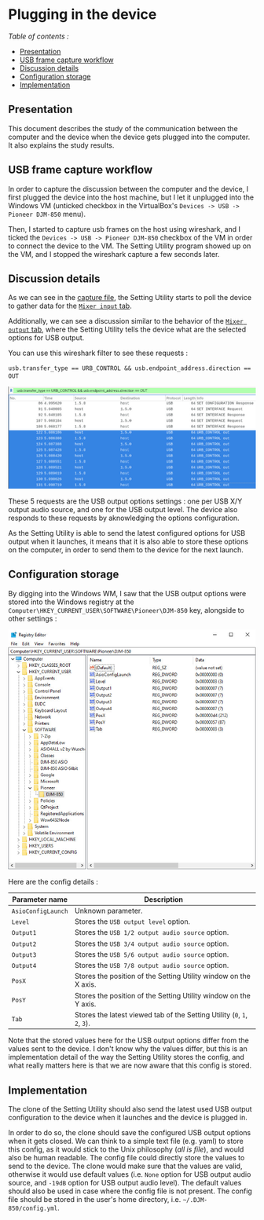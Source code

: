 # Plugging in the device

*Table of contents :*

- [Presentation](#presentation)
- [USB frame capture workflow](#usb-frame-capture-workflow)
- [Discussion details](#discussion-details)
- [Configuration storage](#configuration-storage)
- [Implementation](#implementation)

## Presentation

This document describes the study of the communication between the computer and
the device when the device gets plugged into the computer. It also explains the
study results.

## USB frame capture workflow

In order to capture the discussion between the computer and the device, I first
plugged the device into the host machine, but I let it unplugged into the
Windows VM (unticked checkbox in the VirtualBox's
`Devices -> USB -> Pioneer DJM-850` menu).

Then, I started to capture usb frames on the host using wireshark, and I ticked
the `Devices -> USB -> Pioneer DJM-850` checkbox of the VM in order to connect
the device to the VM. The Setting Utility program showed up on the VM, and I
stopped the wireshark capture a few seconds later.

## Discussion details

As we can see in the [capture file](captures/plug_in.pcapng), the Setting
Utility starts to poll the device to gather data for the
[`Mixer input` tab](../mixer-input-tab/README.md).

Additionally, we can see a discussion similar to the behavior of the
[`Mixer output` tab](../mixer-output-tab/README.md), where the Setting Utility
tells the device what are the selected options for USB output.

You can use this wireshark filter to see these requests :

```
usb.transfer_type == URB_CONTROL && usb.endpoint_address.direction == OUT
```

![USB output options frames](screenshots/usb_output_options_frames.jpg)

These 5 requests are the USB output options settings : one per USB X/Y output
audio source, and one for the USB output level. The device also responds to
these requests by aknowledging the options configuration.

As the Setting Utility is able to send the latest configured options for USB
output when it launches, it means that it is also able to store these options
on the computer, in order to send them to the device for the next launch.

## Configuration storage

By digging into the Windows WM, I saw that the USB output options were stored
into the Windows registry at the
`Computer\HKEY_CURRENT_USER\SOFTWARE\Pioneer\DJM-850` key, alongside to other
settings :

![Setting Utility configuration storage](screenshots/setting_utility_configuration_storage.jpg)

Here are the config details :

| Parameter name     | Description                                                               |
| ------------------ | ----------------------------------------------------------------          |
| `AsioConfigLaunch` | Unknown parameter.                                                        |
| `Level`            | Stores the `USB output level` option.                                     |
| `Output1`          | Stores the `USB 1/2 output audio source` option.                          |
| `Output2`          | Stores the `USB 3/4 output audio source` option.                          |
| `Output3`          | Stores the `USB 5/6 output audio source` option.                          |
| `Output4`          | Stores the `USB 7/8 output audio source` option.                          |
| `PosX`             | Stores the position of the Setting Utility window on the X axis.          |
| `PosY`             | Stores the position of the Setting Utility window on the Y axis.          |
| `Tab`              | Stores the latest viewed tab of the Setting Utility (`0`, `1`, `2`, `3`). |

Note that the stored values here for the USB output options differ from the
values sent to the device. I don't know why the values differ, but this is an
implementation detail of the way the Setting Utility stores the config, and what
really matters here is that we are now aware that this config is stored.

## Implementation

The clone of the Setting Utility should also send the latest used USB output
configuration to the device when it launches and the device is plugged in.

In order to do so, the clone should save the configured USB output options when
it gets closed.
We can think to a simple text file (e.g. yaml) to store this config, as it would
stick to the Unix philosophy (*all is file*), and would also be human readable.
The config file could directly store the values to send to the device.
The clone would make sure that the values are valid, otherwise it would use
default values (i.e. `None` option for USB output audio source, and `-19dB`
option for USB output audio level).
The default values should also be used in case where the config file is not
present. The config file should be stored in the user's home directory, i.e.
`~/.DJM-850/config.yml`.
